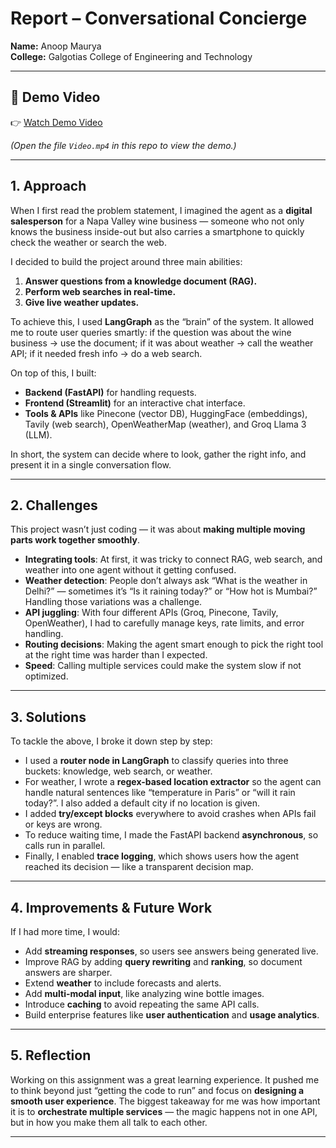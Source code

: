 # Report – Conversational Concierge

**Name:** Anoop Maurya  
**College:** Galgotias College of Engineering and Technology  

---
## 🎥 Demo Video  

👉 [Watch Demo Video](Video.mp4)  

*(Open the file `Video.mp4` in this repo to view the demo.)*  

---


## 1. Approach  

When I first read the problem statement, I imagined the agent as a **digital salesperson** for a Napa Valley wine business — someone who not only knows the business inside-out but also carries a smartphone to quickly check the weather or search the web.  

I decided to build the project around three main abilities:  
1. **Answer questions from a knowledge document (RAG).**  
2. **Perform web searches in real-time.**  
3. **Give live weather updates.**  

To achieve this, I used **LangGraph** as the “brain” of the system. It allowed me to route user queries smartly: if the question was about the wine business → use the document; if it was about weather → call the weather API; if it needed fresh info → do a web search.  

On top of this, I built:  
- **Backend (FastAPI)** for handling requests.  
- **Frontend (Streamlit)** for an interactive chat interface.  
- **Tools & APIs** like Pinecone (vector DB), HuggingFace (embeddings), Tavily (web search), OpenWeatherMap (weather), and Groq Llama 3 (LLM).  

In short, the system can decide where to look, gather the right info, and present it in a single conversation flow.  

---

## 2. Challenges  

This project wasn’t just coding — it was about **making multiple moving parts work together smoothly**.  

- **Integrating tools**: At first, it was tricky to connect RAG, web search, and weather into one agent without it getting confused.  
- **Weather detection**: People don’t always ask “What is the weather in Delhi?” — sometimes it’s “Is it raining today?” or “How hot is Mumbai?” Handling those variations was a challenge.  
- **API juggling**: With four different APIs (Groq, Pinecone, Tavily, OpenWeather), I had to carefully manage keys, rate limits, and error handling.  
- **Routing decisions**: Making the agent smart enough to pick the right tool at the right time was harder than I expected.  
- **Speed**: Calling multiple services could make the system slow if not optimized.  

---

## 3. Solutions  

To tackle the above, I broke it down step by step:  

- I used a **router node in LangGraph** to classify queries into three buckets: knowledge, web search, or weather.  
- For weather, I wrote a **regex-based location extractor** so the agent can handle natural sentences like “temperature in Paris” or “will it rain today?”. I also added a default city if no location is given.  
- I added **try/except blocks** everywhere to avoid crashes when APIs fail or keys are wrong.  
- To reduce waiting time, I made the FastAPI backend **asynchronous**, so calls run in parallel.  
- Finally, I enabled **trace logging**, which shows users how the agent reached its decision — like a transparent decision map.  

---

## 4. Improvements & Future Work  

If I had more time, I would:  
- Add **streaming responses**, so users see answers being generated live.  
- Improve RAG by adding **query rewriting** and **ranking**, so document answers are sharper.  
- Extend **weather** to include forecasts and alerts.  
- Add **multi-modal input**, like analyzing wine bottle images.  
- Introduce **caching** to avoid repeating the same API calls.  
- Build enterprise features like **user authentication** and **usage analytics**.  

---

## 5. Reflection  

Working on this assignment was a great learning experience. It pushed me to think beyond just “getting the code to run” and focus on **designing a smooth user experience**. The biggest takeaway for me was how important it is to **orchestrate multiple services** — the magic happens not in one API, but in how you make them all talk to each other.  

---
